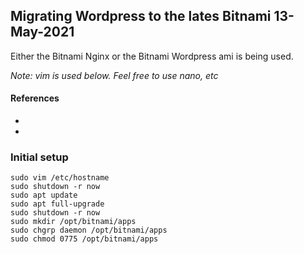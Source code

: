 ## Migrating Wordpress to the lates Bitnami 13-May-2021

Either the Bitnami Nginx or the Bitnami Wordpress ami is being used.

*Note: vim is used below.  Feel free to use nano, etc*

#### References
*
*

### Initial setup
```
sudo vim /etc/hostname
sudo shutdown -r now
sudo apt update
sudo apt full-upgrade
sudo shutdown -r now
sudo mkdir /opt/bitnami/apps
sudo chgrp daemon /opt/bitnami/apps
sudo chmod 0775 /opt/bitnami/apps
```
